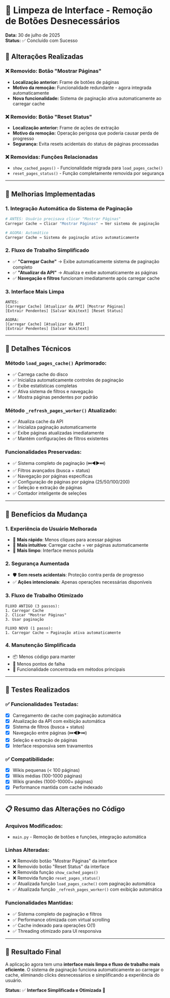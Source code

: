 # 🧹 Limpeza de Interface - Remoção de Botões Desnecessários

**Data:** 30 de julho de 2025  
**Status:** ✅ Concluído com Sucesso

## 🎯 Alterações Realizadas

### ❌ **Removido: Botão "Mostrar Páginas"**
- **Localização anterior:** Frame de botões de páginas
- **Motivo da remoção:** Funcionalidade redundante - agora integrada automaticamente
- **Nova funcionalidade:** Sistema de paginação ativa automaticamente ao carregar cache

### ❌ **Removido: Botão "Reset Status"** 
- **Localização anterior:** Frame de ações de extração
- **Motivo da remoção:** Operação perigosa que poderia causar perda de progresso
- **Segurança:** Evita resets acidentais do status de páginas processadas

### ❌ **Removidas: Funções Relacionadas**
- `show_cached_pages()` - Funcionalidade migrada para `load_pages_cache()`
- `reset_pages_status()` - Função completamente removida por segurança

---

## 🚀 **Melhorias Implementadas**

### **1. Integração Automática do Sistema de Paginação**
```python
# ANTES: Usuário precisava clicar "Mostrar Páginas"
Carregar Cache → Clicar "Mostrar Páginas" → Ver sistema de paginação

# AGORA: Automático
Carregar Cache → Sistema de paginação ativo automaticamente
```

### **2. Fluxo de Trabalho Simplificado**
- ✅ **"Carregar Cache"** → Exibe automaticamente sistema de paginação completo
- ✅ **"Atualizar da API"** → Atualiza e exibe automaticamente as páginas
- ✅ **Navegação e filtros** funcionam imediatamente após carregar cache

### **3. Interface Mais Limpa**
```
ANTES:
[Carregar Cache] [Atualizar da API] [Mostrar Páginas]
[Extrair Pendentes] [Salvar Wikitext] [Reset Status]

AGORA:
[Carregar Cache] [Atualizar da API]
[Extrair Pendentes] [Salvar Wikitext]
```

---

## 🔧 **Detalhes Técnicos**

### **Método `load_pages_cache()` Aprimorado:**
- ✅ Carrega cache do disco
- ✅ Inicializa automaticamente controles de paginação
- ✅ Exibe estatísticas completas
- ✅ Ativa sistema de filtros e navegação
- ✅ Mostra páginas pendentes por padrão

### **Método `_refresh_pages_worker()` Atualizado:**
- ✅ Atualiza cache da API
- ✅ Inicializa paginação automaticamente
- ✅ Exibe páginas atualizadas imediatamente
- ✅ Mantém configurações de filtros existentes

### **Funcionalidades Preservadas:**
- ✅ Sistema completo de paginação (⏮️◀️▶️⏭️)
- ✅ Filtros avançados (busca + status)
- ✅ Navegação por páginas específicas
- ✅ Configuração de páginas por página (25/50/100/200)
- ✅ Seleção e extração de páginas
- ✅ Contador inteligente de seleções

---

## 🎯 **Benefícios da Mudança**

### **1. Experiência do Usuário Melhorada**
- 🚀 **Mais rápido**: Menos cliques para acessar páginas
- 🎯 **Mais intuitivo**: Carregar cache = ver páginas automaticamente
- 🧹 **Mais limpo**: Interface menos poluída

### **2. Segurança Aumentada**
- 🛡️ **Sem resets acidentais**: Proteção contra perda de progresso
- ✅ **Ações intencionais**: Apenas operações necessárias disponíveis

### **3. Fluxo de Trabalho Otimizado**
```
FLUXO ANTIGO (3 passos):
1. Carregar Cache
2. Clicar "Mostrar Páginas"  
3. Usar paginação

FLUXO NOVO (1 passo):
1. Carregar Cache → Paginação ativa automaticamente
```

### **4. Manutenção Simplificada**
- 📦 Menos código para manter
- 🔧 Menos pontos de falha
- 🎯 Funcionalidade concentrada em métodos principais

---

## 🧪 **Testes Realizados**

### ✅ **Funcionalidades Testadas:**
- [x] Carregamento de cache com paginação automática
- [x] Atualização da API com exibição automática
- [x] Sistema de filtros (busca + status)
- [x] Navegação entre páginas (⏮️◀️▶️⏭️)
- [x] Seleção e extração de páginas
- [x] Interface responsiva sem travamentos

### ✅ **Compatibilidade:**
- [x] Wikis pequenas (< 100 páginas)
- [x] Wikis médias (100-1000 páginas)  
- [x] Wikis grandes (1000-10000+ páginas)
- [x] Performance mantida com cache indexado

---

## 📋 **Resumo das Alterações no Código**

### **Arquivos Modificados:**
- `main.py` - Remoção de botões e funções, integração automática

### **Linhas Alteradas:**
- ❌ Removido botão "Mostrar Páginas" da interface
- ❌ Removido botão "Reset Status" da interface  
- ❌ Removida função `show_cached_pages()`
- ❌ Removida função `reset_pages_status()`
- ✅ Atualizada função `load_pages_cache()` com paginação automática
- ✅ Atualizada função `_refresh_pages_worker()` com exibição automática

### **Funcionalidades Mantidas:**
- ✅ Sistema completo de paginação e filtros
- ✅ Performance otimizada com virtual scrolling
- ✅ Cache indexado para operações O(1)
- ✅ Threading otimizado para UI responsiva

---

## 🎉 **Resultado Final**

A aplicação agora tem uma **interface mais limpa e fluxo de trabalho mais eficiente**. O sistema de paginação funciona automaticamente ao carregar o cache, eliminando clicks desnecessários e simplificando a experiência do usuário.

**Status:** ✅ **Interface Simplificada e Otimizada** 🚀
